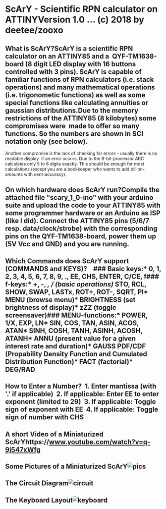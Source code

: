 # ScArY - Scientific RPN calculator on ATTINYVersion 1.0 ... (c) 2018 by deetee/zooxo
## What is ScArY?ScArY is a scientific RPN calculator on an ATTINY85 and a  QYF-TM1638-board (8 digit LED display with 16 buttons controlled with 3 pins). ScArY is capable of familiar functions of RPN calculators (i.e. stack operations) and many mathematical operations (i.e. trigonometic functions) as well as some special functions like calculating annuities or gaussian distributions.Due to the memory restrictions of the ATTINY85 (8 kilobytes) some compromises were  made to offer so many functions. So the numbers are shown in SCI notation only (see below).
Another compromise is the lack of checking for errors - usually there is no readable display  if an error occurs.
Due to the 8-bit-processor ARC calculates only 5 to 6 digits exactly. This should be enough for most calculations (except you are a bookkeeper who wants to add billion-amounts with cent-accuracy).
## On which hardware does ScArY run?Compile the attached file "scary_1_0-ino" with your arduino suite and upload the code to your ATTINY85 with some programmer hardware or an Arduino as ISP (like I did). Connect the ATTINY85 pins (5/6/7 resp. data/clock/strobe) with the corresponding pins on the QYF-TM1638-board, power them up (5V Vcc and GND) and you are running.
## Which Commands does ScArY support (COMMANDS and KEYS)?    ### Basic keys:* 0, 1, 2, 3, 4, 5, 6, 7, 8, 9, ., EE, CHS, ENTER, C/CE, f### f-keys:* +, -, *, / (basic operations)* STO, RCL, SHOW, SWAP, LASTx, ROT+, ROT-, SQRT, PI* MENU (browse menu)* BRIGHTNESS (set brightness of display)* zZZ (toggle screensaver)### MENU-functions:* POWER, 1/X, EXP, LN* SIN, COS, TAN, ASIN, ACOS, ATAN* SINH, COSH, TANH, ASINH, ACOSH, ATANH* ANNU (present value for a given interest rate and duration)* GAUSS PDF/CDF (Propability Density Function and Cumulated Distribution Function)* FACT (factorial)* DEG/RAD
## How to Enter a Number?  1. Enter mantissa (with '.' if applicable)  2. If applicable: Enter EE to enter exponent (limited to 29)  3. If applicable: Toggle sign of exponent with EE  4. If applicable: Toggle sign of number with CHS
## A short Video of a Miniaturized ScArYhttps://www.youtube.com/watch?v=q-9j547xWfg
## Some Pictures of a Miniaturized ScArY![pics](https://user-images.githubusercontent.com/16148023/36966765-be3b98d6-2055-11e8-950e-49108db44dd6.png)
## The Circuit Diagram![circuit](https://user-images.githubusercontent.com/16148023/36966763-bdd99212-2055-11e8-9185-e1ec609a81a4.png)
## The Keyboard Layout![keyboard](https://user-images.githubusercontent.com/16148023/36966764-be132be4-2055-11e8-9582-b050a5415ba3.png)
